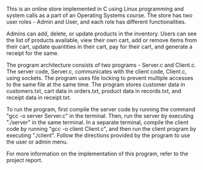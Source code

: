 This is an online store implemented in C using Linux programming and system calls as a part of an Operating Systems course. The store has two user roles - Admin and User, and each role has different functionalities.

Admins can add, delete, or update products in the inventory. Users can see the list of products available, view their own cart, add or remove items from their cart, update quantities in their cart, pay for their cart, and generate a receipt for the same.

The program architecture consists of two programs - Server.c and Client.c. The server code, Server.c, communicates with the client code, Client.c, using sockets. The program uses file locking to prevent multiple accesses to the same file at the same time. The program stores customer data in customers.txt, cart data in orders.txt, product data in records.txt, and receipt data in receipt.txt.

To run the program, first compile the server code by running the command "gcc -o server Server.c" in the terminal. Then, run the server by executing "./server" in the same terminal. In a separate terminal, compile the client code by running "gcc -o client Client.c", and then run the client program by executing "./client". Follow the directions provided by the program to use the user or admin menu.

For more information on the implementation of this program, refer to the project report.